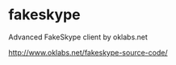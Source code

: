 fakeskype
=========

Advanced FakeSkype client by oklabs.net


http://www.oklabs.net/fakeskype-source-code/

